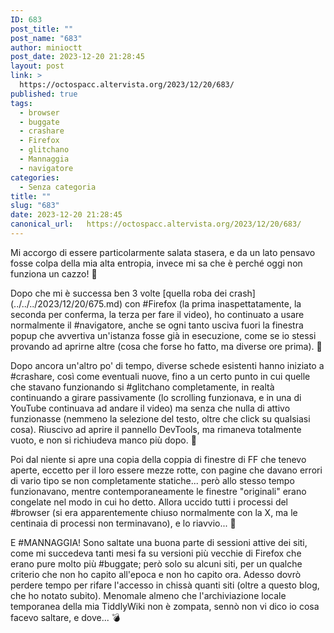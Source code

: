 ```yaml
---
ID: 683
post_title: ""
post_name: "683"
author: minioctt
post_date: 2023-12-20 21:28:45
layout: post
link: >
  https://octospacc.altervista.org/2023/12/20/683/
published: true
tags:
  - browser
  - buggate
  - crashare
  - Firefox
  - glitchano
  - Mannaggia
  - navigatore
categories:
  - Senza categoria
title: ""
slug: "683"
date: 2023-12-20 21:28:45
canonical_url:   https://octospacc.altervista.org/2023/12/20/683/
---
```

<!-- wp:paragraph -->
<p markdown="1">Mi accorgo di essere particolarmente salata stasera, e da un lato pensavo fosse colpa della mia alta entropia, invece mi sa che è perché oggi non funziona un cazzo! 🤬️</p>
<!-- /wp:paragraph -->

<!-- wp:paragraph -->
<p markdown="1">Dopo che mi è successa ben 3 volte [quella roba dei crash](../../../2023/12/20/675.md) con #Firefox (la prima inaspettatamente, la seconda per conferma, la terza per fare il video), ho continuato a usare normalmente il #navigatore, anche se ogni tanto usciva fuori la finestra popup che avvertiva un'istanza fosse già in esecuzione, come se io stessi provando ad aprirne altre (cosa che forse ho fatto, ma diverse ore prima). 🤔️</p>
<!-- /wp:paragraph -->

<!-- wp:paragraph -->
<p markdown="1">Dopo ancora un'altro po' di tempo, diverse schede esistenti hanno iniziato a #crashare, così come eventuali nuove, fino a un certo punto in cui quelle che stavano funzionando si #glitchano completamente, in realtà continuando a girare passivamente (lo scrolling funzionava, e in una di YouTube continuava ad andare il video) ma senza che nulla di attivo funzionasse (nemmeno la selezione del testo, oltre che click su qualsiasi cosa). Riuscivo ad aprire il pannello DevTools, ma rimaneva totalmente vuoto, e non si richiudeva manco più dopo. 🧐️</p>
<!-- /wp:paragraph -->

<!-- wp:paragraph -->
<p markdown="1">Poi dal niente si apre una copia della coppia di finestre di FF che tenevo aperte, eccetto per il loro essere mezze rotte, con pagine che davano errori di vario tipo se non completamente statiche... però allo stesso tempo funzionavano, mentre contemporaneamente le finestre "originali" erano congelate nel modo in cui ho detto. Allora uccido tutti i processi del #browser (si era apparentemente chiuso normalmente con la X, ma le centinaia di processi non terminavano), e lo riavvio... 🥶️</p>
<!-- /wp:paragraph -->

<!-- wp:paragraph -->
<p markdown="1">E #MANNAGGIA! Sono saltate una buona parte di sessioni attive dei siti, come mi succedeva tanti mesi fa su versioni più vecchie di Firefox che erano pure molto più #buggate; però solo su alcuni siti, per un qualche criterio che non ho capito all'epoca e non ho capito ora. Adesso dovrò perdere tempo per rifare l'accesso in chissà quanti siti (oltre a questo blog, che ho notato subito). Menomale almeno che l'archiviazione locale temporanea della mia TiddlyWiki non è zompata, sennò non vi dico io cosa facevo saltare, e dove... 💣️</p>
<!-- /wp:paragraph -->